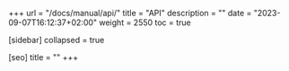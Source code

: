 +++
url = "/docs/manual/api/"
title = "API"
description = ""
date = "2023-09-07T16:12:37+02:00"
weight = 2550
toc = true

[sidebar]
collapsed = true

[seo]
title = ""
+++
